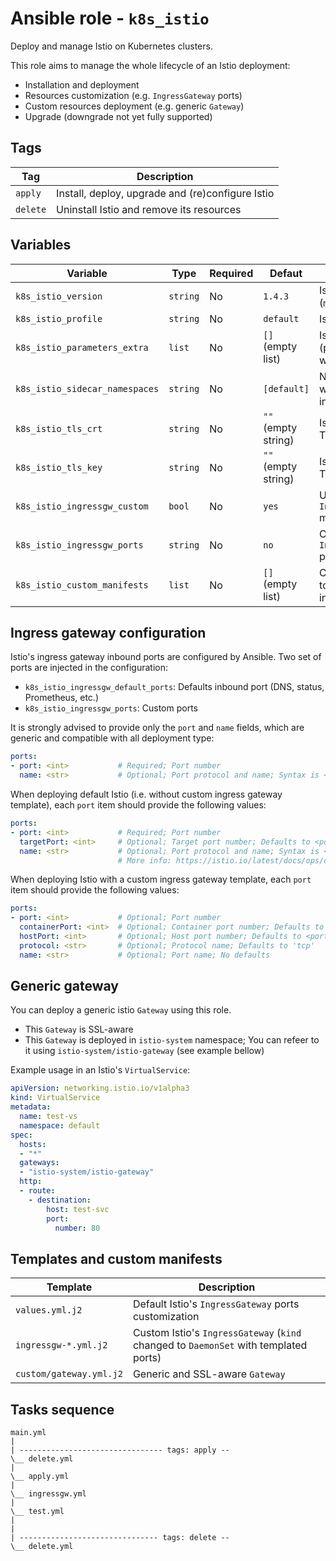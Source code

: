# Ansible role - `k8s_istio`

Deploy and manage Istio on Kubernetes clusters.

This role aims to manage the whole lifecycle of an Istio deployment:

* Installation and deployment
* Resources customization (e.g. `IngressGateway` ports)
* Custom resources deployment (e.g. generic `Gateway`)
* Upgrade (downgrade not yet fully supported)

## Tags

| Tag      | Description                                      |
|----------|--------------------------------------------------|
| `apply`  | Install, deploy, upgrade and (re)configure Istio |
| `delete` | Uninstall Istio and remove its resources         |

## Variables

| Variable                       | Type     | Required | Defaut              | Description                                                   |
|--------------------------------|----------|----------|---------------------|---------------------------------------------------------------|
| `k8s_istio_version`            | `string` | No       | `1.4.3`             | Istio version (`major.minor.patch`)                           |
| `k8s_istio_profile`            | `string` | No       | `default`           | Istio profile name                                            |
| `k8s_istio_parameters_extra`   | `list`   | No       | `[]` (empty list)   | Istio parameters (passed to `istioctl` with `--set`)          |
| `k8s_istio_sidecar_namespaces` | `string` | No       | `[default]`         | Namespaces watched by Istio to inject its sidecar             |
| `k8s_istio_tls_crt`            | `string` | No       | `""` (empty string) | Istio `IngressGateway` TLS certificate                        |
| `k8s_istio_tls_key`            | `string` | No       | `""` (empty string) | Istio `IngressGateway` TLS provate key                        |
| `k8s_istio_ingressgw_custom`   | `bool`   | No       | `yes`               | Uses a custom `IngressGateway` manifest                       |
| `k8s_istio_ingressgw_ports`    | `string` | No       | `no`                | Custom `IngressGateway` ports                                 |
| `k8s_istio_custom_manifests`   | `list`   | No       | `[]` (empty list)   | Custom manifests to deploy (located in role's `templates/`)   |

## Ingress gateway configuration

Istio's ingress gateway inbound ports are configured by Ansible. Two set of ports are injected in the configuration:

* `k8s_istio_ingressgw_default_ports`: Defaults inbound port (DNS, status, Prometheus, etc.)
* `k8s_istio_ingressgw_ports`: Custom ports

It is strongly advised to provide only the `port` and `name` fields, which are generic and compatible with all deployment type:

```yaml
ports:
- port: <int>           # Required; Port number
  name: <str>           # Optional; Port protocol and name; Syntax is <protocol>-<suffix>; Defaults to 'tcp-<port>'
```

When deploying default Istio (i.e. without custom ingress gateway template), each `port` item should provide the following values:

```yaml
ports:
- port: <int>           # Required; Port number
  targetPort: <int>     # Optional; Target port number; Defaults to <port>.
  name: <str>           # Optional; Port protocol and name; Syntax is <protocol>-<suffix>; Defaults to 'tcp-<port>'
                        # More info: https://istio.io/latest/docs/ops/configuration/traffic-management/protocol-selection/
```

When deploying Istio with a custom ingress gateway template, each `port` item should provide the following values:

```yaml
ports:
- port: <int>           # Optional; Port number
  containerPort: <int>  # Optional; Container port number; Defaults to <port>
  hostPort: <int>       # Optional; Host port number; Defaults to <port>
  protocol: <str>       # Optional; Protocol name; Defaults to 'tcp'
  name: <str>           # Optional; Port name; No defaults
```

## Generic gateway

You can deploy a generic istio `Gateway` using this role.

* This `Gateway` is SSL-aware
* This `Gateway` is deployed in `istio-system` namespace; You can refeer to it using `istio-system/istio-gateway` (see example bellow)

Example usage in an Istio's `VirtualService`:

```yaml
apiVersion: networking.istio.io/v1alpha3
kind: VirtualService
metadata:
  name: test-vs
  namespace: default
spec:
  hosts:
  - "*"
  gateways:
  - "istio-system/istio-gateway"
  http:
  - route:
    - destination:
        host: test-svc
        port:
          number: 80
```

## Templates and custom manifests

| Template                | Description                                                                          |
|-------------------------|--------------------------------------------------------------------------------------|
| `values.yml.j2`         | Default Istio's `IngressGateway` ports customization                                 |
| `ingressgw-*.yml.j2`    | Custom Istio's `IngressGateway` (`kind` changed to `DaemonSet` with templated ports) |
| `custom/gateway.yml.j2` | Generic and SSL-aware `Gateway`                                                      |

## Tasks sequence

```text
main.yml
|
| -------------------------------- tags: apply --
\__ delete.yml
|
\__ apply.yml
|
\__ ingressgw.yml
|
\__ test.yml
|
|
| ------------------------------- tags: delete --
\__ delete.yml
```
